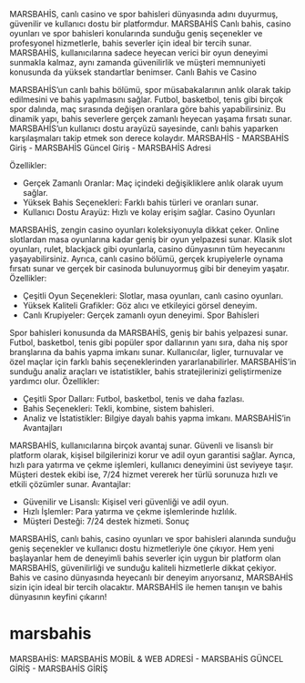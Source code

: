 MARSBAHİS, canlı casino ve spor bahisleri dünyasında adını duyurmuş, güvenilir ve kullanıcı dostu bir platformdur. MARSBAHİS Canlı bahis, casino oyunları ve spor bahisleri konularında sunduğu geniş seçenekler ve profesyonel hizmetlerle, bahis severler için ideal bir tercih sunar. MARSBAHİS, kullanıcılarına sadece heyecan verici bir oyun deneyimi sunmakla kalmaz, aynı zamanda güvenilirlik ve müşteri memnuniyeti konusunda da yüksek standartlar benimser.
Canlı Bahis ve Casino

MARSBAHİS’un canlı bahis bölümü, spor müsabakalarının anlık olarak takip edilmesini ve bahis yapılmasını sağlar. Futbol, basketbol, tenis gibi birçok spor dalında, maç sırasında değişen oranlara göre bahis yapabilirsiniz. Bu dinamik yapı, bahis severlere gerçek zamanlı heyecan yaşama fırsatı sunar. MARSBAHİS’un kullanıcı dostu arayüzü sayesinde, canlı bahis yaparken karşılaşmaları takip etmek son derece kolaydır.
MARSBAHİS - MARSBAHİS Giriş - MARSBAHİS Güncel Giriş - MARSBAHİS Adresi

Özellikler:
* Gerçek Zamanlı Oranlar: Maç içindeki değişikliklere anlık olarak uyum sağlar.
* Yüksek Bahis Seçenekleri: Farklı bahis türleri ve oranları sunar.
* Kullanıcı Dostu Arayüz: Hızlı ve kolay erişim sağlar.
Casino Oyunları

MARSBAHİS, zengin casino oyunları koleksiyonuyla dikkat çeker. Online slotlardan masa oyunlarına kadar geniş bir oyun yelpazesi sunar. Klasik slot oyunları, rulet, blackjack gibi oyunlarla, casino dünyasının tüm heyecanını yaşayabilirsiniz. Ayrıca, canlı casino bölümü, gerçek krupiyelerle oynama fırsatı sunar ve gerçek bir casinoda bulunuyormuş gibi bir deneyim yaşatır.
Özellikler:
* Çeşitli Oyun Seçenekleri: Slotlar, masa oyunları, canlı casino oyunları.
* Yüksek Kaliteli Grafikler: Göz alıcı ve etkileyici görsel deneyim.
* Canlı Krupiyeler: Gerçek zamanlı oyun deneyimi.
Spor Bahisleri

Spor bahisleri konusunda da MARSBAHİS, geniş bir bahis yelpazesi sunar. Futbol, basketbol, tenis gibi popüler spor dallarının yanı sıra, daha niş spor branşlarına da bahis yapma imkanı sunar. Kullanıcılar, ligler, turnuvalar ve özel maçlar için farklı bahis seçeneklerinden yararlanabilirler. MARSBAHİS’in sunduğu analiz araçları ve istatistikler, bahis stratejilerinizi geliştirmenize yardımcı olur.
Özellikler:
* Çeşitli Spor Dalları: Futbol, basketbol, tenis ve daha fazlası.
* Bahis Seçenekleri: Tekli, kombine, sistem bahisleri.
* Analiz ve İstatistikler: Bilgiye dayalı bahis yapma imkanı.
MARSBAHİS’in Avantajları

MARSBAHİS, kullanıcılarına birçok avantaj sunar. Güvenli ve lisanslı bir platform olarak, kişisel bilgilerinizi korur ve adil oyun garantisi sağlar. Ayrıca, hızlı para yatırma ve çekme işlemleri, kullanıcı deneyimini üst seviyeye taşır. Müşteri destek ekibi ise, 7/24 hizmet vererek her türlü sorunuza hızlı ve etkili çözümler sunar.
Avantajlar:
* Güvenilir ve Lisanslı: Kişisel veri güvenliği ve adil oyun.
* Hızlı İşlemler: Para yatırma ve çekme işlemlerinde hızlılık.
* Müşteri Desteği: 7/24 destek hizmeti.
Sonuç

MARSBAHİS, canlı bahis, casino oyunları ve spor bahisleri alanında sunduğu geniş seçenekler ve kullanıcı dostu hizmetleriyle öne çıkıyor. Hem yeni başlayanlar hem de deneyimli bahis severler için uygun bir platform olan MARSBAHİS, güvenilirliği ve sunduğu kaliteli hizmetlerle dikkat çekiyor. Bahis ve casino dünyasında heyecanlı bir deneyim arıyorsanız, MARSBAHİS sizin için ideal bir tercih olacaktır.
MARSBAHİS ile hemen tanışın ve bahis dünyasının keyfini çıkarın!

# marsbahis
MARSBAHİS: MARSBAHİS MOBİL &amp; WEB ADRESİ - MARSBAHİS GÜNCEL GİRİŞ - MARSBAHİS GİRİŞ
